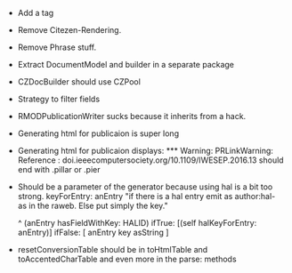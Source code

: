 - Add a tag 
- Remove Citezen-Rendering.
- Remove Phrase stuff. 
- Extract DocumentModel and builder in a separate package
- CZDocBuilder should use CZPool
- Strategy to filter fields
- RMODPublicationWriter sucks because it inherits from a hack.
- Generating html for publicaion is super long
- Generating html for publicaion displays: *** Warning: PRLinkWarning: Reference : doi.ieeecomputersociety.org/10.1109/IWESEP.2016.13 should end with .pillar or .pier

- Should be a parameter of the generator because using hal is a bit too strong.
	keyForEntry: anEntry
	"if there is a hal entry emit as author:hal- as in the raweb. Else put simply the key."
	
	^ (anEntry hasFieldWithKey: HALID)
		ifTrue: [(self halKeyForEntry: anEntry)]
		ifFalse: [ anEntry key asString ]

- resetConversionTable should be in toHtmlTable and toAccentedCharTable
and even more in the parse: methods